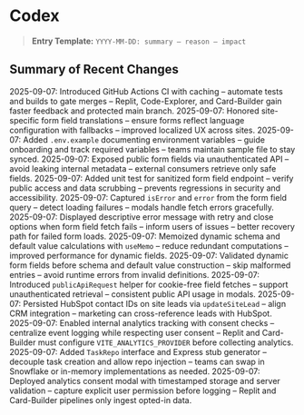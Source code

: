 # Codex

> **Entry Template:** `YYYY-MM-DD: summary – reason – impact`

## Summary of Recent Changes

2025-09-07: Introduced GitHub Actions CI with caching – automate tests and builds to gate merges – Replit, Code-Explorer, and Card-Builder gain faster feedback and protected main branch.
2025-09-07: Honored site-specific form field translations – ensure forms reflect language configuration with fallbacks – improved localized UX across sites.
2025-09-07: Added `.env.example` documenting environment variables – guide onboarding and track required variables – teams maintain sample file to stay synced.
2025-09-07: Exposed public form fields via unauthenticated API – avoid leaking internal metadata – external consumers retrieve only safe fields.
2025-09-07: Added unit test for sanitized form field endpoint – verify public access and data scrubbing – prevents regressions in security and accessibility.
2025-09-07: Captured `isError` and `error` from the form field query – detect loading failures – modals handle fetch errors gracefully.
2025-09-07: Displayed descriptive error message with retry and close options when form field fetch fails – inform users of issues – better recovery path for failed form loads.
2025-09-07: Memoized dynamic schema and default value calculations with `useMemo` – reduce redundant computations – improved performance for dynamic fields.
2025-09-07: Validated dynamic form fields before schema and default value construction – skip malformed entries – avoid runtime errors from invalid definitions.
2025-09-07: Introduced `publicApiRequest` helper for cookie-free field fetches – support unauthenticated retrieval – consistent public API usage in modals.
2025-09-07: Persisted HubSpot contact IDs on site leads via `updateSiteLead` – align CRM integration – marketing can cross-reference leads with HubSpot.
2025-09-07: Enabled internal analytics tracking with consent checks – centralize event logging while respecting user consent – Replit and Card-Builder must configure `VITE_ANALYTICS_PROVIDER` before collecting analytics.
2025-09-07: Added `TaskRepo` interface and Express stub generator – decouple task creation and allow repo injection – teams can swap in Snowflake or in-memory implementations as needed.
2025-09-07: Deployed analytics consent modal with timestamped storage and server validation – capture explicit user permission before logging – Replit and Card-Builder pipelines only ingest opted-in data.
